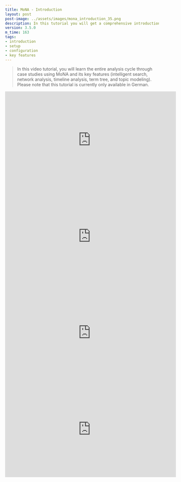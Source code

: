 ```yaml
---
title: MoNA - Introduction
layout: post
post-image: ../assets/images/mona_introduction_35.png
description: In this tutorial you will get a comprehensive introduction to MoNA.
version: 3.5.0
m_time: 163
tags:
- introduction
- setup
- configuration
- key features
---
```


> In this video tutorial, you will learn the entire analysis cycle through case studies using MoNA and its key features (intelligent search, network analysis, timeline analysis, term tree, and topic modeling). Please note that this tutorial is currently only available in German.


<p align="center"><iframe width="560" height="315" src="https://www.youtube.com/embed/LuzWdL3f_-U" frameborder="0" allow="accelerometer; autoplay; encrypted-media; gyroscope; picture-in-picture" allowfullscreen></iframe><br>

<iframe width="560" height="315" src="https://www.youtube.com/embed/xv2gDUIlDJw" frameborder="0" allow="accelerometer; autoplay; encrypted-media; gyroscope; picture-in-picture" allowfullscreen></iframe><br>

<iframe width="560" height="315" src="https://www.youtube.com/embed/2k0ZzSiv3R4" frameborder="0" allow="accelerometer; autoplay; encrypted-media; gyroscope; picture-in-picture" allowfullscreen></iframe><br>

<iframe width="560" height="315" src="https://www.youtube.com/embed/h1IMllNNu4I" frameborder="0" allow="accelerometer; autoplay; encrypted-media; gyroscope; picture-in-picture" allowfullscreen></iframe><br></p>